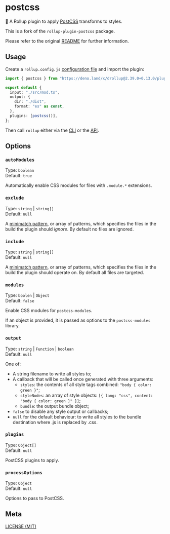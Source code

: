 # postcss

🍣 A Rollup plugin to apply [PostCSS](https://github.com/postcss/postcss) transforms to styles.

This is a fork of the `rollup-plugin-postcss` package.

Please refer to the original [README](https://github.com/egoist/rollup-plugin-postcss) for further information.

## Usage

Create a `rollup.config.js` [configuration file](https://www.rollupjs.org/guide/en/#configuration-files) and import the plugin:

```ts
import { postcss } from "https://deno.land/x/drollup@2.39.0+0.13.0/plugins/postcss/mod.ts";

export default {
  input: "./src/mod.ts",
  output: {
    dir: "./dist",
    format: "es" as const,
  },
  plugins: [postcss()],
};
```

Then call `rollup` either via the [CLI](https://www.rollupjs.org/guide/en/#command-line-reference) or the [API](https://www.rollupjs.org/guide/en/#javascript-api).

## Options

### `autoModules`

Type: `boolean`<br>
Default: `true`

Automatically enable CSS modules for files with `.module.*` extensions.

### `exclude`

Type: `string` | `string[]`<br>
Default: `null`

A [minimatch pattern](https://github.com/isaacs/minimatch), or array of patterns, which specifies the files in the build the plugin should _ignore_. By default no files are ignored.

### `include`

Type: `string` | `string[]`<br>
Default: `null`

A [minimatch pattern](https://github.com/isaacs/minimatch), or array of patterns, which specifies the files in the build the plugin should operate on. By default all files are targeted.

### `modules`

Type: `boolen` | `Object`<br>
Default: `false`

Enable CSS modules for `postcss-modules`.

If an object is provided, it is passed as options to the `postcss-modules` library.

### `output`

Type: `string` | `Function` | `boolean`<br>
Default: `null`

One of:

- A string filename to write all styles to;
- A callback that will be called once generated with three arguments:
  - `styles`: the contents of all style tags combined: `"body { color: green }"`;
  - `styleNodes`: an array of style objects: `[{ lang: "css", content: "body { color: green }" }]`;
  - `bundle`: the output bundle object;
- `false` to disable any style output or callbacks;
- `null` for the default behaviour: to write all styles to the bundle destination where .js is replaced by .css.

### `plugins`

Type: `Object[]`<br>
Default: `null`

PostCSS plugins to apply.

### `processOptions`

Type: `Object`<br>
Default: `null`

Options to pass to PostCSS.

## Meta

[LICENSE (MIT)](./LICENSE.md)
